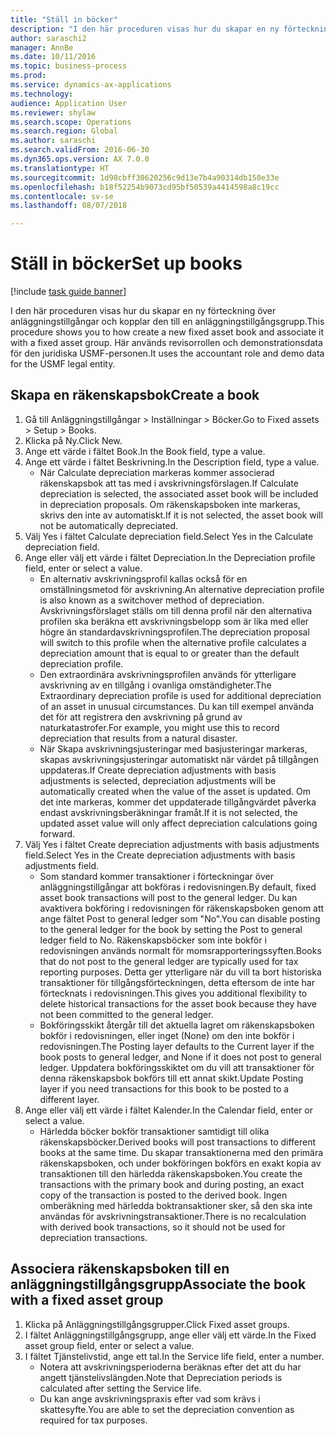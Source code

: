 ```yaml
--- 
title: "Ställ in böcker"
description: "I den här proceduren visas hur du skapar en ny förteckning över anläggningstillgångar och kopplar den till en anläggningstillgångsgrupp."
author: saraschi2
manager: AnnBe
ms.date: 10/11/2016
ms.topic: business-process
ms.prod: 
ms.service: dynamics-ax-applications
ms.technology: 
audience: Application User
ms.reviewer: shylaw
ms.search.scope: Operations
ms.search.region: Global
ms.author: saraschi
ms.search.validFrom: 2016-06-30
ms.dyn365.ops.version: AX 7.0.0
ms.translationtype: HT
ms.sourcegitcommit: 1d98cbff30620256c9d13e7b4a90314db150e33e
ms.openlocfilehash: b18f52254b9073cd95bf50539a4414598a8c19cc
ms.contentlocale: sv-se
ms.lasthandoff: 08/07/2018

---
```

# <a name="set-up-books"></a><span data-ttu-id="6c095-103">Ställ in böcker</span><span class="sxs-lookup"><span data-stu-id="6c095-103">Set up books</span></span>

[!include [task guide banner](../../includes/task-guide-banner.md)]

<span data-ttu-id="6c095-104">I den här proceduren visas hur du skapar en ny förteckning över anläggningstillgångar och kopplar den till en anläggningstillgångsgrupp.</span><span class="sxs-lookup"><span data-stu-id="6c095-104">This procedure shows you to how create a new fixed asset book and associate it with a fixed asset group.</span></span> <span data-ttu-id="6c095-105">Här används revisorrollen och demonstrationsdata för den juridiska USMF-personen.</span><span class="sxs-lookup"><span data-stu-id="6c095-105">It uses the accountant role and demo data for the USMF legal entity.</span></span>


## <a name="create-a-book"></a><span data-ttu-id="6c095-106">Skapa en räkenskapsbok</span><span class="sxs-lookup"><span data-stu-id="6c095-106">Create a book</span></span>
1. <span data-ttu-id="6c095-107">Gå till Anläggningstillgångar > Inställningar > Böcker.</span><span class="sxs-lookup"><span data-stu-id="6c095-107">Go to Fixed assets > Setup > Books.</span></span>
2. <span data-ttu-id="6c095-108">Klicka på Ny.</span><span class="sxs-lookup"><span data-stu-id="6c095-108">Click New.</span></span>
3. <span data-ttu-id="6c095-109">Ange ett värde i fältet Book.</span><span class="sxs-lookup"><span data-stu-id="6c095-109">In the Book field, type a value.</span></span>
4. <span data-ttu-id="6c095-110">Ange ett värde i fältet Beskrivning.</span><span class="sxs-lookup"><span data-stu-id="6c095-110">In the Description field, type a value.</span></span>
    * <span data-ttu-id="6c095-111">När Calculate depreciation markeras kommer associerad räkenskapsbok att tas med i avskrivningsförslagen.</span><span class="sxs-lookup"><span data-stu-id="6c095-111">If Calculate depreciation is selected, the associated asset book will be included in depreciation proposals.</span></span> <span data-ttu-id="6c095-112">Om räkenskapsboken inte markeras, skrivs den inte av automatiskt.</span><span class="sxs-lookup"><span data-stu-id="6c095-112">If it is not selected, the asset book will not be automatically depreciated.</span></span>  
5. <span data-ttu-id="6c095-113">Välj Yes i fältet Calculate depreciation field.</span><span class="sxs-lookup"><span data-stu-id="6c095-113">Select Yes in the Calculate depreciation field.</span></span>
6. <span data-ttu-id="6c095-114">Ange eller välj ett värde i fältet Depreciation.</span><span class="sxs-lookup"><span data-stu-id="6c095-114">In the Depreciation profile field, enter or select a value.</span></span>
    * <span data-ttu-id="6c095-115">En alternativ avskrivningsprofil kallas också för en omställningsmetod för avskrivning.</span><span class="sxs-lookup"><span data-stu-id="6c095-115">An alternative depreciation profile is also known as a switchover method of depreciation.</span></span> <span data-ttu-id="6c095-116">Avskrivningsförslaget ställs om till denna profil när den alternativa profilen ska beräkna ett avskrivningsbelopp som är lika med eller högre än standardavskrivningsprofilen.</span><span class="sxs-lookup"><span data-stu-id="6c095-116">The depreciation proposal will switch to this profile when the alternative profile calculates a depreciation amount that is equal to or greater than the default depreciation profile.</span></span>  
    * <span data-ttu-id="6c095-117">Den extraordinära avskrivningsprofilen används för ytterligare avskrivning av en tillgång i ovanliga omständigheter.</span><span class="sxs-lookup"><span data-stu-id="6c095-117">The Extraordinary depreciation profile is used for additional depreciation of an asset in unusual circumstances.</span></span> <span data-ttu-id="6c095-118">Du kan till exempel använda det för att registrera den avskrivning på grund av naturkatastrofer.</span><span class="sxs-lookup"><span data-stu-id="6c095-118">For example, you might use this to record depreciation that results from a natural disaster.</span></span>  
    * <span data-ttu-id="6c095-119">När Skapa avskrivningsjusteringar med basjusteringar markeras, skapas avskrivningsjusteringar automatiskt när värdet på tillgången uppdateras.</span><span class="sxs-lookup"><span data-stu-id="6c095-119">If Create depreciation adjustments with basis adjustments is selected, depreciation adjustments will be automatically created when the value of the asset is updated.</span></span> <span data-ttu-id="6c095-120">Om det inte markeras, kommer det uppdaterade tillgångvärdet påverka endast avskrivningsberäkningar framåt.</span><span class="sxs-lookup"><span data-stu-id="6c095-120">If it is not selected, the updated asset value will only affect depreciation calculations going forward.</span></span>  
7. <span data-ttu-id="6c095-121">Välj Yes i fältet Create depreciation adjustments with basis adjustments field.</span><span class="sxs-lookup"><span data-stu-id="6c095-121">Select Yes in the Create depreciation adjustments with basis adjustments field.</span></span>
    * <span data-ttu-id="6c095-122">Som standard kommer transaktioner i förteckningar över anläggningstillgångar att bokföras i redovisningen.</span><span class="sxs-lookup"><span data-stu-id="6c095-122">By default, fixed asset book transactions will post to the general ledger.</span></span> <span data-ttu-id="6c095-123">Du kan avaktivera bokföring i redovisningen för räkenskapsboken genom att ange fältet Post to general ledger som "No".</span><span class="sxs-lookup"><span data-stu-id="6c095-123">You can disable posting to the general ledger for the book by setting the Post to general ledger field to No.</span></span> <span data-ttu-id="6c095-124">Räkenskapsböcker som inte bokför i redovisningen används normalt för momsrapporteringssyften.</span><span class="sxs-lookup"><span data-stu-id="6c095-124">Books that do not post to the general ledger are typically used for tax reporting purposes.</span></span> <span data-ttu-id="6c095-125">Detta ger ytterligare när du vill ta bort historiska transaktioner för tillgångsförteckningen, detta eftersom de inte har förtecknats i redovisningen.</span><span class="sxs-lookup"><span data-stu-id="6c095-125">This gives you additional flexibility to delete historical transactions for the asset book because they have not been committed to the general ledger.</span></span>  
    * <span data-ttu-id="6c095-126">Bokföringsskikt återgår till det aktuella lagret om räkenskapsboken bokför i redovisningen, eller inget (None) om den inte bokför i redovisningen.</span><span class="sxs-lookup"><span data-stu-id="6c095-126">The Posting layer defaults to the Current layer if the book posts to general ledger, and None if it does not post to general ledger.</span></span> <span data-ttu-id="6c095-127">Uppdatera bokföringsskiktet om du vill att transaktioner för denna räkenskapsbok bokförs till ett annat skikt.</span><span class="sxs-lookup"><span data-stu-id="6c095-127">Update Posting layer if you need transactions for this book to be posted to a different layer.</span></span>  
8. <span data-ttu-id="6c095-128">Ange eller välj ett värde i fältet Kalender.</span><span class="sxs-lookup"><span data-stu-id="6c095-128">In the Calendar field, enter or select a value.</span></span>
    * <span data-ttu-id="6c095-129">Härledda böcker bokför transaktioner samtidigt till olika räkenskapsböcker.</span><span class="sxs-lookup"><span data-stu-id="6c095-129">Derived books will post transactions to different books at the same time.</span></span> <span data-ttu-id="6c095-130">Du skapar transaktionerna med den primära räkenskapsboken, och under bokföringen bokförs en exakt kopia av transaktionen till den härledda räkenskapsboken.</span><span class="sxs-lookup"><span data-stu-id="6c095-130">You create the transactions with the primary book and during posting, an exact copy of the transaction is posted to the derived book.</span></span> <span data-ttu-id="6c095-131">Ingen omberäkning med härledda boktransaktioner sker, så den ska inte användas för avskrivningstransaktioner.</span><span class="sxs-lookup"><span data-stu-id="6c095-131">There is no recalculation with derived book transactions, so it should not be used for depreciation transactions.</span></span>  

## <a name="associate-the-book-with-a-fixed-asset-group"></a><span data-ttu-id="6c095-132">Associera räkenskapsboken till en anläggningstillgångsgrupp</span><span class="sxs-lookup"><span data-stu-id="6c095-132">Associate the book with a fixed asset group</span></span>
1. <span data-ttu-id="6c095-133">Klicka på Anläggningstillgångsgrupper.</span><span class="sxs-lookup"><span data-stu-id="6c095-133">Click Fixed asset groups.</span></span>
2. <span data-ttu-id="6c095-134">I fältet Anläggningstillgångsgrupp, ange eller välj ett värde.</span><span class="sxs-lookup"><span data-stu-id="6c095-134">In the Fixed asset group field, enter or select a value.</span></span>
3. <span data-ttu-id="6c095-135">I fältet Tjänstelivstid, ange ett tal.</span><span class="sxs-lookup"><span data-stu-id="6c095-135">In the Service life field, enter a number.</span></span>
    * <span data-ttu-id="6c095-136">Notera att avskrivningsperioderna beräknas efter det att du har angett tjänstelivslängden.</span><span class="sxs-lookup"><span data-stu-id="6c095-136">Note that Depreciation periods is calculated after setting the Service life.</span></span>  
    * <span data-ttu-id="6c095-137">Du kan ange avskrivningspraxis efter vad som krävs i skattesyfte.</span><span class="sxs-lookup"><span data-stu-id="6c095-137">You are able to set the depreciation convention as required for tax purposes.</span></span>  


